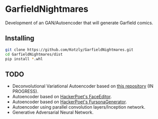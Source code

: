 # GarfieldNightmares
Development of an GAN/Autoencoder that will generate Garfield comics.

## Installing

```bash
git clone https://github.com/Kotzly/GarfieldNightmares.git
cd GarfieldNightmares/dist
pip install *.whl
```

## TODO

* Deconvolutional Variational Autoencoder based on [this repository](https://github.com/snatch59/keras-autoencoders/blob/master/variational_autoencoder_deconv.py) (IN PROGRESS).
* Autoencoder based on [HackerPoet's FaceEditor](https://github.com/HackerPoet/FaceEditor).
* Autoencoder based on [HackerPoet's FursonaGenerator](https://github.com/HackerPoet/FursonaGenerator).
* Autoencoder using parallel convolution layers/Inception network.
* Generative Adversarial Neural Network.
